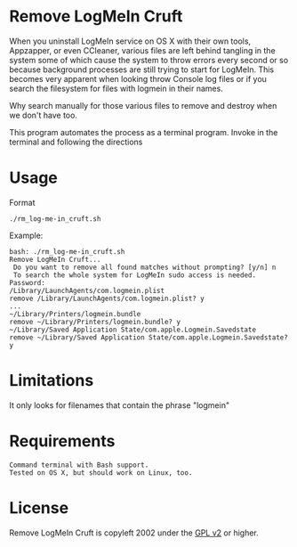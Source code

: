 Remove LogMeIn Cruft
========
When you uninstall LogMeIn service on OS X with their own tools, Appzapper, or even CCleaner, 
various files are left behind tangling in the system some of which cause the system to throw 
errors every second or so because background processes are still trying to start for LogMeIn.
This becomes very apparent when looking throw Console log files or if you search the filesystem
for files with logmein in their names.

Why search manually for those various files to remove and destroy when we don't have too.

This program automates the process as a terminal program. Invoke in the terminal and following the directions


Usage
=====
   Format
   
    ./rm_log-me-in_cruft.sh

   Example:
	
    bash: ./rm_log-me-in_cruft.sh
    Remove LogMeIn Cruft...
     Do you want to remove all found matches without prompting? [y/n] n
     To search the whole system for LogMeIn sudo access is needed.
    Password:
    /Library/LaunchAgents/com.logmein.plist
    remove /Library/LaunchAgents/com.logmein.plist? y
    ...
    ~/Library/Printers/logmein.bundle
    remove ~/Library/Printers/logmein.bundle? y
    ~/Library/Saved Application State/com.apple.Logmein.Savedstate
    remove ~/Library/Saved Application State/com.apple.Logmein.Savedstate? y
    

Limitations
=====
   It only looks for filenames that contain the phrase "logmein"


Requirements
=====

    Command terminal with Bash support.
    Tested on OS X, but should work on Linux, too.
    
License
=====
Remove LogMeIn Cruft is copyleft 2002 under the <a href="http://www.gnu.org/licenses/gpl-2.0.html">GPL v2</a> or higher.
